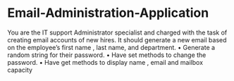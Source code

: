 # Email-Administration-Application

You are the IT support Administrator specialist and charged with the task of creating email accounts of new hires.
It should generate a new email based on the employee’s first name , last name, and department.
    •	Generate a random string for their password.
    •	Have set methods to change the password.
    •	Have get methods to display name , email and mailbox capacity
